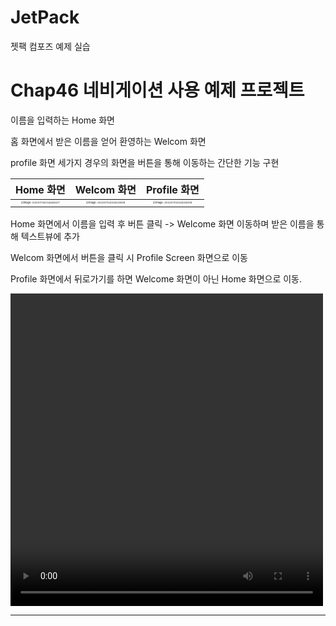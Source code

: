 # JetPack
젯팩 컴포즈 예제 실습

# Chap46 네비게이션 사용 예제 프로젝트

이름을 입력하는 Home 화면

홈 화면에서 받은 이름을 얻어 환영하는 Welcom 화면

profile 화면 세가지 경우의 화면을 버튼을 통해 이동하는 간단한 기능 구현

|                          Home 화면                           |                         Welcom 화면                          |                         Profile 화면                         |
| :----------------------------------------------------------: | :----------------------------------------------------------: | :----------------------------------------------------------: |
| <img src="/Users/chan/Library/Application Support/typora-user-images/image-20230704154446417.png" alt="image-20230704154446417" style="zoom: 25%;" /> | <img src="/Users/chan/Library/Application Support/typora-user-images/image-20230704154523658.png" alt="image-20230704154523658" style="zoom: 25%;" /> | <img src="/Users/chan/Library/Application Support/typora-user-images/image-20230704154554059.png" alt="image-20230704154554059" style="zoom:25%;" /> |



Home 화면에서 이름을 입력 후 버튼 클릭 -> Welcome 화면 이동하며 받은 이름을 통해 텍스트뷰에 추가

Welcom 화면에서 버튼을 클릭 시 Profile Screen 화면으로 이동

Profile 화면에서 뒤로가기를 하면 Welcome 화면이 아닌 Home 화면으로 이동.

<video src="/Users/chan/Documents/JetPack/Chap46/final.mp4" width = 500 height = 500></video>



---

